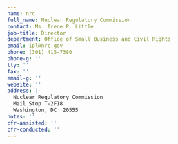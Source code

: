 ```yaml
---
name: nrc
full_name: Nuclear Regulatory Commission
contact: Ms. Irene P. Little
job-title: Director
department: Office of Small Business and Civil Rights
email: ipl@nrc.gov
phone: (301) 415-7380
phone-g: ''
tty: ''
fax: ''
email-g: ''
website: ''
address: |-
  Nuclear Regulatory Commission
  Mail Stop T-2F18
  Washington, DC  20555
notes: ''
cfr-assisted: ''
cfr-conducted: ''
---
```


